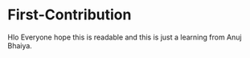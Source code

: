 # First-Contribution

Hlo Everyone hope this is readable and this is just a learning from Anuj Bhaiya.
